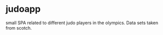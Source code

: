 # judoapp

small SPA related to different judo players in the olympics. Data sets taken from scotch.
